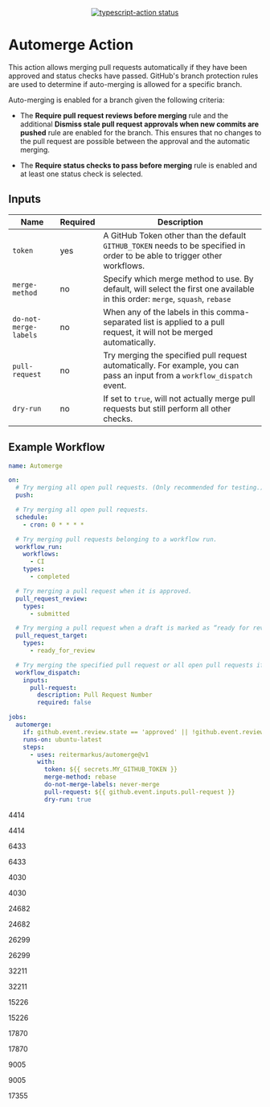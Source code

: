 <p align="center">
  <a href="https://github.com/reitermarkus/automerge/actions"><img alt="typescript-action status" src="https://github.com/reitermarkus/automerge/workflows/build-test/badge.svg"></a>
</p>

# Automerge Action

This action allows merging pull requests automatically if they have been approved and status checks have passed.
GitHub's branch protection rules are used to determine if auto-merging is allowed for a specific branch.

Auto-merging is enabled for a branch given the following criteria:

- The **Require pull request reviews before merging** rule and the additional **Dismiss stale pull request approvals when new commits are pushed** rule
  are enabled for the branch. This ensures that no changes to the pull request are possible between the approval and the automatic merging.

- The **Require status checks to pass before merging** rule is enabled and at least one status check is selected.


## Inputs

| Name | Required  | Description |
|------|-----------|-------------|
| `token` | yes | A GitHub Token other than the default `GITHUB_TOKEN` needs to be specified in order to be able to trigger other workflows. |
| `merge-method` | no | Specify which merge method to use. By default, will select the first one available in this order: `merge`, `squash`, `rebase` |
| `do-not-merge-labels` | no | When any of the labels in this comma-separated list is applied to a pull request, it will not be merged automatically. |
| `pull-request` | no | Try merging the specified pull request automatically. For example, you can pass an input from a `workflow_dispatch` event. |
| `dry-run` | no | If set to `true`, will not actually merge pull requests but still perform all other checks. |


## Example Workflow

```yml
name: Automerge

on:
  # Try merging all open pull requests. (Only recommended for testing.)
  push:

  # Try merging all open pull requests.
  schedule:
    - cron: 0 * * * *

  # Try merging pull requests belonging to a workflow run.
  workflow_run:
    workflows:
      - CI
    types:
      - completed

  # Try merging a pull request when it is approved.
  pull_request_review:
    types:
      - submitted

  # Try merging a pull request when a draft is marked as “ready for review.”
  pull_request_target:
    types:
      - ready_for_review

  # Try merging the specified pull request or all open pull requests if none is specified.
  workflow_dispatch:
    inputs:
      pull-request:
        description: Pull Request Number
        required: false

jobs:
  automerge:
    if: github.event.review.state == 'approved' || !github.event.review
    runs-on: ubuntu-latest
    steps:
      - uses: reitermarkus/automerge@v1
        with:
          token: ${{ secrets.MY_GITHUB_TOKEN }}
          merge-method: rebase
          do-not-merge-labels: never-merge
          pull-request: ${{ github.event.inputs.pull-request }}
          dry-run: true
```

4414

4414

6433

6433

4030

4030

24682

24682

26299

26299

32211

32211

15226

15226

17870

17870

9005

9005

17355
